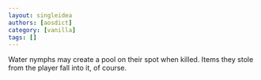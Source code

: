 ```yaml
---
layout: singleidea
authors: [aosdict]
category: [vanilla]
tags: []
---
```

Water nymphs may create a pool on their spot when killed. Items they stole from the player fall into it, of course.
